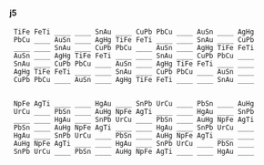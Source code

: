 #### j5

     TiFe FeTi ____ ____ SnAu ____ CuPb PbCu ____ AuSn ____ AgHg
     PbCu ____ AuSn ____ AgHg TiFe FeTi ____ ____ SnAu ____ CuPb
     ____ ____ SnAu ____ CuPb PbCu ____ AuSn ____ AgHg TiFe FeTi
     AuSn ____ AgHg TiFe FeTi ____ ____ SnAu ____ CuPb PbCu ____
     SnAu ____ CuPb PbCu ____ AuSn ____ AgHg TiFe FeTi ____ ____
     AgHg TiFe FeTi ____ ____ SnAu ____ CuPb PbCu ____ AuSn ____
     CuPb PbCu ____ AuSn ____ AgHg TiFe FeTi ____ ____ SnAu ____


     NpFe AgTi ____ ____ HgAu ____ SnPb UrCu ____ PbSn ____ AuHg
     UrCu ____ PbSn ____ AuHg NpFe AgTi ____ ____ HgAu ____ SnPb
     ____ ____ HgAu ____ SnPb UrCu ____ PbSn ____ AuHg NpFe AgTi
     PbSn ____ AuHg NpFe AgTi ____ ____ HgAu ____ SnPb UrCu ____
     HgAu ____ SnPb UrCu ____ PbSn ____ AuHg NpFe AgTi ____ ____
     AuHg NpFe AgTi ____ ____ HgAu ____ SnPb UrCu ____ PbSn ____
     SnPb UrCu ____ PbSn ____ AuHg NpFe AgTi ____ ____ HgAu ____


